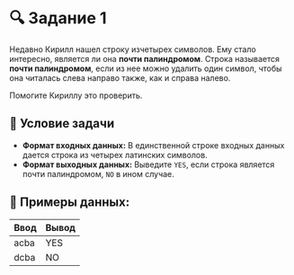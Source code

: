 # 🔍 Задание 1

Недавно Кирилл нашел строку изчетырех символов. Ему стало интересно, является ли она **почти палиндромом**. Строка называется **почти палиндромом**, если из нее можно удалить один символ, чтобы она читалась слева направо также, как и справа налево.

Помогите Кириллу это проверить.

## 📌 Условие задачи
- **Формат входных данных:** В единственной строке входных данных дается строка из четырех латинских символов.
- **Формат выходных данных:** Выведите `YES`, если строка является почти палиндромом, `NO` в ином случае.

## 🧠 Примеры данных:

| Ввод | Вывод |
|------|-------|
| acba | YES |
| dcba | NO  |
